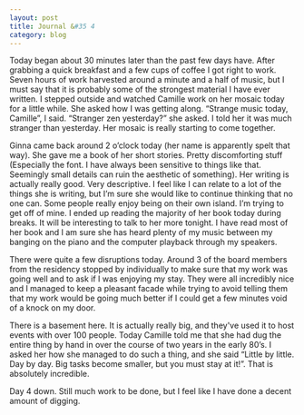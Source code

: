 ```yaml
---
layout: post
title: Journal &#35 4
category: blog
---
```


Today began about 30 minutes later than the past few days have. After grabbing a quick breakfast and a few cups of coffee I got right to work. Seven hours of work harvested around a minute and a half of music, but I must say that it is probably some of the strongest material I have ever written. I stepped outside and watched Camille work on her mosaic today for a little while. She asked how I was getting along. “Strange music today, Camille”, I said. “Stranger zen yesterday?” she asked. I told her it was much stranger than yesterday. Her mosaic is really starting to come together. 

Ginna came back around 2 o’clock today (her name is apparently spelt that way). She gave me a book of her short stories. Pretty discomforting stuff (Especially the font. I have always been sensitive to things like that. Seemingly small details can ruin the aesthetic of something). Her writing is actually really good. Very descriptive. I feel like I can relate to a lot of the things she is writing, but I’m sure she would like to continue thinking that no one can. Some people really enjoy being on their own island. I’m trying to get off of mine. I ended up reading the majority of her book today during breaks. It will be interesting to talk to her more tonight. I have read most of her book and I am sure she has heard plenty of my music between my banging on the piano and the computer playback through my speakers.

There were quite a few disruptions today. Around 3 of the board members from the residency stopped by individually to make sure that my work was going well and to ask if I was enjoying my stay. They were all incredibly nice and I managed to keep a pleasant facade while trying to avoid telling them that my work would be going much better if I could get a few minutes void of a knock on my door. 

There is a basement here. It is actually really big, and they've used it to host events with over 100 people. Today Camille told me that she had dug the entire thing by hand in over the course of two years in the early 80’s. I asked her how she managed to do such a thing, and she said “Little by little. Day by day. Big tasks become smaller, but you must stay at it!”. That is absolutely incredible.

Day 4 down. Still much work to be done, but I feel like I have done a decent amount of digging. 
